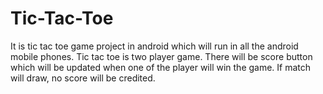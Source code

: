# Tic-Tac-Toe
It is tic tac toe game project in android which will run in all the android mobile phones.
Tic tac toe is two player game. There will be score button which will be updated when one of the player will win the game.
If match will draw, no score will be credited.
